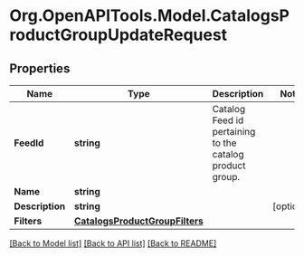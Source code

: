 # Org.OpenAPITools.Model.CatalogsProductGroupUpdateRequest

## Properties

Name | Type | Description | Notes
------------ | ------------- | ------------- | -------------
**FeedId** | **string** | Catalog Feed id pertaining to the catalog product group. | 
**Name** | **string** |  | 
**Description** | **string** |  | [optional] 
**Filters** | [**CatalogsProductGroupFilters**](CatalogsProductGroupFilters.md) |  | 

[[Back to Model list]](../README.md#documentation-for-models) [[Back to API list]](../README.md#documentation-for-api-endpoints) [[Back to README]](../README.md)

